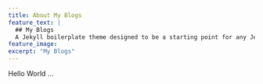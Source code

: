 ```yaml
---
title: About My Blogs
feature_text: |
  ## My Blogs
  A Jekyll boilerplate theme designed to be a starting point for any Jekyll website
feature_image: 
excerpt: "My Blogs"
---
```

Hello World ...